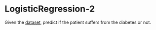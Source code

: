 # LogisticRegression-2
Given the [dataset](https://www.kaggle.com/uciml/pima-indians-diabetes-database), predict if the patient suffers from the diabetes or not. 
